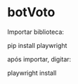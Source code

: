 # botVoto

Importar biblioteca:

pip install playwright


após importar, digitar:

playwright install

